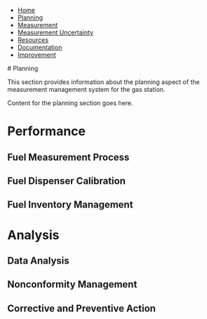 <ul><li><a href="index.html">Home</a></li><li><a href="planning.html">Planning</a></li><li><a href="measurement.html">Measurement</a></li><li><a href="measurement_uncertainty.html">Measurement Uncertainty</a></li><li><a href="resources.html">Resources</a></li><li><a href="documentation.html">Documentation</a></li><li><a href="improvement.html">Improvement</a></li></ul>
# Planning

This section provides information about the planning aspect of the measurement management system for the gas station.

Content for the planning section goes here.

# Performance

## Fuel Measurement Process

## Fuel Dispenser Calibration

## Fuel Inventory Management

# Analysis

## Data Analysis

## Nonconformity Management

## Corrective and Preventive Action

